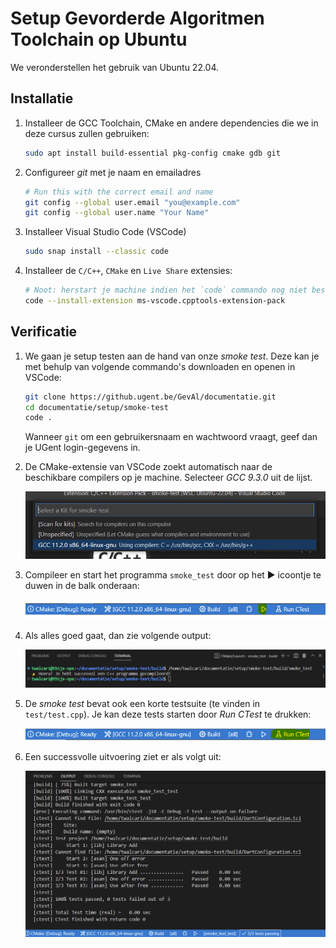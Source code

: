# Setup Gevorderde Algoritmen Toolchain op Ubuntu

We veronderstellen het gebruik van Ubuntu 22.04.

## Installatie

1. Installeer de GCC Toolchain, CMake en andere dependencies die we in deze cursus zullen gebruiken:

   ```bash
   sudo apt install build-essential pkg-config cmake gdb git
   ```

2. Configureer *git* met je naam en emailadres

   ```bash
   # Run this with the correct email and name
   git config --global user.email "you@example.com"
   git config --global user.name "Your Name"
   ```

3. Installeer Visual Studio Code (VSCode)

   ```bash
   sudo snap install --classic code
   ```

4. Installeer de `C/C++`, `CMake` en `Live Share` extensies:

   ```bash
   # Noot: herstart je machine indien het `code` commando nog niet beschikbaar is
   code --install-extension ms-vscode.cpptools-extension-pack
   ```

## Verificatie


1. We gaan je setup testen aan de hand van onze *smoke test*. Deze kan je met behulp van volgende commando's downloaden 
   en openen in VSCode:

   ```bash
   git clone https://github.ugent.be/GevAl/documentatie.git
   cd documentatie/setup/smoke-test
   code .
   ```

   Wanneer `git` om een gebruikersnaam en wachtwoord vraagt, geef dan je UGent login-gegevens in.

2. De CMake-extensie van VSCode zoekt automatisch naar de beschikbare compilers op je machine. Selecteer *GCC 9.3.0* uit de lijst.

   ![CMake kit selection](images/select-cmake-kit.png)

3. Compileer en start het programma `smoke_test` door op het :arrow_forward: icoontje te duwen in de balk onderaan:

   ![CMake play](images/cmake-bar-play.png)

4. Als alles goed gaat, dan zie volgende output:

   ![Success](images/smoke-test-success.png)

5. De *smoke test* bevat ook een korte testsuite (te vinden in `test/test.cpp`). Je kan deze tests starten door *Run CTest* te drukken:

   ![Run CTest](images/cmake-bar-run-ctest.png)

6. Een successvolle uitvoering ziet er als volgt uit:

   ![CTest Success](images/cmake-ctest-success.png)
